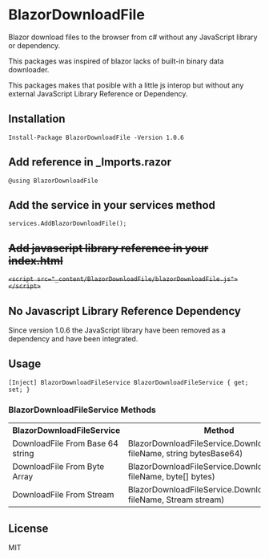 # BlazorDownloadFile

Blazor download files to the browser from c# without any JavaScript library or dependency.

This packages was inspired of blazor lacks of built-in binary data downloader. 

This packages makes that posible with a little js interop but without any external JavaScript Library Reference or Dependency.

## Installation

`Install-Package BlazorDownloadFile -Version 1.0.6`

## Add reference in _Imports.razor

`@using BlazorDownloadFile`

## Add the service in your services method

`services.AddBlazorDownloadFile();`

## ~~Add javascript library reference in your index.html~~

~~`<script src="_content/BlazorDownloadFile/blazorDownloadFile.js"></script>`~~

## No Javascript Library Reference Dependency

Since version 1.0.6 the JavaScript library have been removed as a dependency and have been integrated.

## Usage

`[Inject] BlazorDownloadFileService BlazorDownloadFileService { get; set; }`

### BlazorDownloadFileService Methods

<table>
	<tr>
		<th>BlazorDownloadFileService</th>
		<th>Method</th>
	</tr>
	<tr>
		<td>DownloadFile From Base 64 string</td>
		<td>BlazorDownloadFileService.DownloadFile(string fileName, string bytesBase64)</td>
	</tr>
	<tr>
		<td>DownloadFile From Byte Array</td>
		<td>BlazorDownloadFileService.DownloadFile(string fileName, byte[] bytes)</td>
	</tr>
	<tr>
		<td>DownloadFile From Stream</td>
		<td>BlazorDownloadFileService.DownloadFile(string fileName, Stream stream)</td>
	</tr>
</table>


## License
MIT
